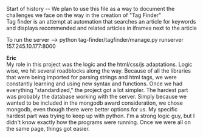 Start of history -- We plan to use this file as a way to document the challenges we face on the way in the creation of "Tag Finder"<br>
Tag finder is an attempt at automation that searches an article for keywords and displays recommended and related articles in iframes next to the article

To run the server --> python tag-finder/tagfinder/manage.py runserver 157.245.10.177:8000



<b>Eric</b><br>
My role in this project was the logic and the html/css/js adaptations. Logic wise, we hit several roadblocks along the way. Because of all the libraries that were being imported for parsing strings and html tags, we were constantly learning and using new syntax and functions. Once we had everything "standardized," the project got a lot simpler. The hardest part was probably the database working with the server. Simply because we wanted to be included in the mongodb award consideration, we chose mongodb, even though there were better options for us. My specific hardest part was trying to keep up with python. I'm a strong logic guy, but I didn't know exactly how the programs were running. Once we were all on the same page, things got easier.